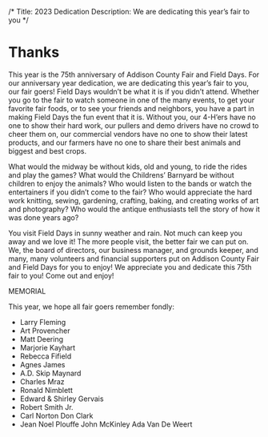 /*
Title: 2023 Dedication
Description: We are dedicating this year’s fair to you
*/

# Thanks

This year is the 75th anniversary of Addison County Fair and Field Days. For our anniversary year dedication, we are dedicating this year’s fair to you, our fair goers! Field Days wouldn’t be what it is if you didn’t attend. Whether you go to the fair to watch someone in one of the many events, to get your favorite fair foods, or to see your friends and neighbors, you have a part in making Field Days the fun event that it is. Without you, our 4-H’ers have no one to show their hard work, our pullers and demo drivers have no crowd to cheer them on, our commercial vendors have no one to show their latest products, and our farmers have no one to share their best animals and biggest and best crops.

What would the midway be without kids, old and young, to ride the rides and play the games? What would the Childrens’ Barnyard be without children to enjoy the animals? Who would listen to the bands or watch the entertainers if you didn’t come to the fair? Who would appreciate the hard work knitting, sewing, gardening, crafting, baking, and creating works of art and photography? Who would the antique enthusiasts tell the story of how it was done years ago?

You visit Field Days in sunny weather and rain. Not much can keep you away and we love it! The more people visit, the better fair we can put on. We, the board of directors, our business manager, and grounds keeper, and many, many volunteers and financial supporters put on Addison County Fair and Field Days for you to enjoy! We appreciate you and dedicate this 75th fair to you! Come out and enjoy!



MEMORIAL

This year, we hope all fair goers remember fondly:

- Larry Fleming 
- Art Provencher 
- Matt Deering 
- Marjorie Kayhart 
- Rebecca Fifield
- Agnes James
- A.D. Skip Maynard 
- Charles Mraz
- Ronald Nimblett 
- Edward & Shirley Gervais
- Robert Smith Jr.
- Carl Norton Don Clark
- Jean Noel Plouffe John McKinley Ada Van De Weert